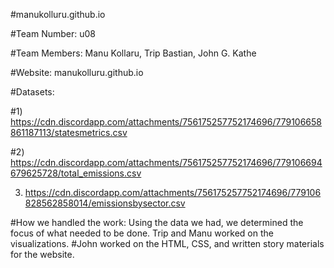 #manukolluru.github.io

#Team Number: u08

#Team Members: Manu Kollaru, Trip Bastian, John G. Kathe

#Website: manukolluru.github.io

#Datasets:

#1) https://cdn.discordapp.com/attachments/756175257752174696/779106658861187113/statesmetrics.csv

#2) https://cdn.discordapp.com/attachments/756175257752174696/779106694679625728/total_emissions.csv

3) https://cdn.discordapp.com/attachments/756175257752174696/779106828562858014/emissionsbysector.csv

#How we handled the work: Using the data we had, we determined the focus of what needed to be done.  Trip and Manu worked on the visualizations.
#John worked on the HTML, CSS, and written story materials for the website.
